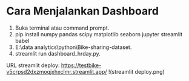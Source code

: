 # Cara Menjalankan Dashboard

1. Buka terminal atau command prompt.
2. pip install numpy pandas scipy matplotlib seaborn jupyter streamlit babel
3. E:\data analytics\python\Bike-sharing-dataset.
4. streamlit run dashboard_hrday.py.

URL streamlit deploy: https://testbike-v5crpsd2dxzmoqjxhxclmr.streamlit.app/
!(streamlit deploy.png)

